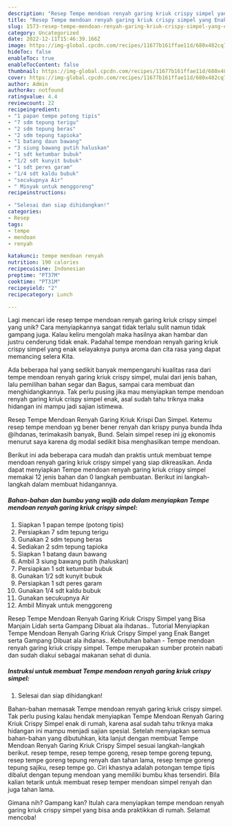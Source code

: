 ```yaml
---
description: "Resep Tempe mendoan renyah garing kriuk crispy simpel yang Enak"
title: "Resep Tempe mendoan renyah garing kriuk crispy simpel yang Enak"
slug: 1573-resep-tempe-mendoan-renyah-garing-kriuk-crispy-simpel-yang-enak
category: Uncategorized
date: 2022-12-11T15:46:39.166Z
image: https://img-global.cpcdn.com/recipes/11677b161ffae11d/680x482cq70/tempe-mendoan-renyah-garing-kriuk-crispy-simpel-foto-resep-utama.jpg
hideToc: false
enableToc: true
enableTocContent: false
thumbnail: https://img-global.cpcdn.com/recipes/11677b161ffae11d/680x482cq70/tempe-mendoan-renyah-garing-kriuk-crispy-simpel-foto-resep-utama.jpg
cover: https://img-global.cpcdn.com/recipes/11677b161ffae11d/680x482cq70/tempe-mendoan-renyah-garing-kriuk-crispy-simpel-foto-resep-utama.jpg
author: Admin
authorAv: notfound
ratingvalue: 4.4
reviewcount: 22
recipeingredient:
- "1 papan tempe potong tipis"
- "7 sdm tepung terigu"
- "2 sdm tepung beras"
- "2 sdm tepung tapioka"
- "1 batang daun bawang"
- "3 siung bawang putih haluskan"
- "1 sdt ketumbar bubuk"
- "1/2 sdt kunyit bubuk"
- "1 sdt peres garam"
- "1/4 sdt kaldu bubuk"
- "secukupnya Air"
- " Minyak untuk menggoreng"
recipeinstructions:

- "Selesai dan siap dihidangkan!"
categories:
- Resep
tags:
- tempe
- mendoan
- renyah

katakunci: tempe mendoan renyah 
nutrition: 190 calories
recipecuisine: Indonesian
preptime: "PT37M"
cooktime: "PT31M"
recipeyield: "2"
recipecategory: Lunch

---
```





Lagi mencari ide resep tempe mendoan renyah garing kriuk crispy simpel yang unik? Cara menyiapkannya sangat tidak terlalu sulit namun tidak gampang juga. Kalau keliru mengolah maka hasilnya akan hambar dan justru cenderung tidak enak. Padahal tempe mendoan renyah garing kriuk crispy simpel yang enak selayaknya punya aroma dan cita rasa yang dapat memancing selera Kita.





Ada beberapa hal yang sedikit banyak mempengaruhi kualitas rasa dari tempe mendoan renyah garing kriuk crispy simpel, mulai dari jenis bahan, lalu pemilihan bahan segar dan Bagus, sampai cara membuat dan menghidangkannya. Tak perlu pusing jika mau menyiapkan tempe mendoan renyah garing kriuk crispy simpel enak,      asal sudah tahu triknya maka hidangan ini mampu jadi sajian istimewa.














Resep Tempe Mendoan Renyah Garing Kriuk Krispi Dan Simpel. Ketemu resep tempe mendoan yg bener bener renyah dan krispy punya bunda Ihda @ihdanas, terimakasih banyak, Bund. Selain simpel resep ini jg ekonomis menurut saya karena dg modal sedikit bisa menghasilkan tempe mendoan.






Berikut ini ada beberapa cara mudah dan praktis untuk membuat tempe mendoan renyah garing kriuk crispy simpel yang siap dikreasikan. Anda dapat menyiapkan Tempe mendoan renyah garing kriuk crispy simpel memakai 12 jenis bahan dan 0 langkah pembuatan. Berikut ini langkah-langkah dalam membuat hidangannya.

<!--inarticleads1-->

##### Bahan-bahan dan bumbu yang wajib ada dalam menyiapkan Tempe mendoan renyah garing kriuk crispy simpel:

1. Siapkan 1 papan tempe (potong tipis)
1. Persiapkan 7 sdm tepung terigu
1. Gunakan 2 sdm tepung beras
1. Sediakan 2 sdm tepung tapioka
1. Siapkan 1 batang daun bawang
1. Ambil 3 siung bawang putih (haluskan)
1. Persiapkan 1 sdt ketumbar bubuk
1. Gunakan 1/2 sdt kunyit bubuk
1. Persiapkan 1 sdt peres garam
1. Gunakan 1/4 sdt kaldu bubuk
1. Gunakan secukupnya Air
1. Ambil  Minyak untuk menggoreng


Resep Tempe Mendoan Renyah Garing Kriuk Crispy Simpel yang Bisa Manjain Lidah serta Gampang Dibuat ala ihdanas.. Tutorial Menyiapkan Tempe Mendoan Renyah Garing Kriuk Crispy Simpel yang Enak Banget serta Gampang Dibuat ala ihdanas.. Kebutuhan bahan - Tempe mendoan renyah garing kriuk crispy simpel. Tempe merupakan sumber protein nabati dan sudah diakui sebagai makanan sehat di dunia. 

<!--inarticleads2-->

##### Instruksi untuk membuat Tempe mendoan renyah garing kriuk crispy simpel:


1. Selesai dan siap dihidangkan!

Bahan-bahan memasak Tempe mendoan renyah garing kriuk crispy simpel. Tak perlu pusing kalau hendak menyiapkan Tempe Mendoan Renyah Garing Kriuk Crispy Simpel enak di rumah, karena asal sudah tahu triknya maka hidangan ini mampu menjadi sajian spesial. Setelah menyiapkan semua bahan-bahan yang dibutuhkan, kita lanjut dengan membuat Tempe Mendoan Renyah Garing Kriuk Crispy Simpel sesuai langkah-langkah berikut. resep tempe, resep tempe goreng, resep tempe goreng tepung, resep tempe goreng tepung renyah dan tahan lama, resep tempe goreng tepung sajiku, resep tempe go. Ciri khasnya adalah potongan tempe tipis dibalut dengan tepung mendoan yang memiliki bumbu khas tersendiri. Bila kalian tetarik untuk membuat resep temper mendoan simpel renyah dan juga tahan lama. 

Gimana nih? Gampang kan? Itulah cara menyiapkan tempe mendoan renyah garing kriuk crispy simpel yang bisa anda praktikkan di rumah. Selamat mencoba!
